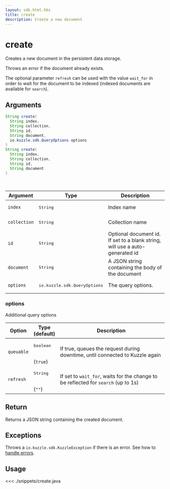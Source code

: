 ```yaml
---
layout: sdk.html.hbs
title: create
description: Create a new document
---
```


# create

Creates a new document in the persistent data storage.

Throws an error if the document already exists.

The optional parameter `refresh` can be used with the value `wait_for` in order to wait for the document to be indexed (indexed documents are available for `search`).

## Arguments

```java
String create(
  String index,
  String collection,
  String id,
  String document,
  io.kuzzle.sdk.QueryOptions options
)
String create(
  String index,
  String collection,
  String id,
  String document
)
```

<br/>

| Argument     | Type                                  | Description                                                                  |
| ------------ | ------------------------------------- | ---------------------------------------------------------------------------- |
| `index`      | <pre>String</pre>                     | Index name                                                                   |
| `collection` | <pre>String</pre>                     | Collection name                                                              |
| `id`         | <pre>String</pre>                     | Optional document id. If set to a blank string, will use a auto-generated id |
| `document`   | <pre>String</pre>                     | A JSON string containing the body of the document                            |
| `options`    | <pre>io.kuzzle.sdk.QueryOptions</pre> | The query options.                                                           |

### options

Additional query options

| Option     | Type<br/>(default)              | Description                                                                        |
| ---------- | ------------------------------- | ---------------------------------------------------------------------------------- |
| `queuable` | <pre>boolean</pre><br/>(`true`) | If true, queues the request during downtime, until connected to Kuzzle again       |
| `refresh`  | <pre>String</pre><br/>(`""`)    | If set to `wait_for`, waits for the change to be reflected for `search` (up to 1s) |

## Return

Returns a JSON string containing the created document.

## Exceptions

Throws a `io.kuzzle.sdk.KuzzleException` if there is an error. See how to [handle errors](/sdk-reference/java/1/error-handling).

## Usage

<<< ./snippets/create.java
